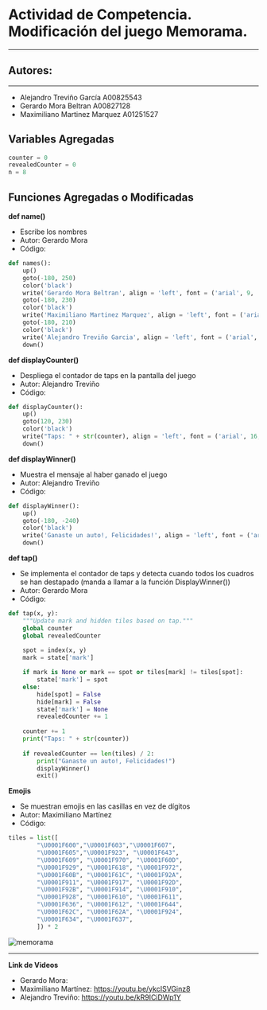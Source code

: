 # Actividad de Competencia. Modificación del juego Memorama.
___
## Autores:
___
- Alejandro Treviño García A00825543
- Gerardo Mora Beltran A00827128
- Maximiliano Martinez Marquez A01251527

## Variables Agregadas
```python
counter = 0
revealedCounter = 0
n = 8
```

## Funciones Agregadas o Modificadas
**def name()**
- Escribe los nombres
- Autor: Gerardo Mora
- Código:
```python
def names():
    up()
    goto(-180, 250)
    color('black')
    write('Gerardo Mora Beltran', align = 'left', font = ('arial', 9, 'normal'))
    goto(-180, 230)
    color('black')
    write('Maximiliano Martinez Marquez', align = 'left', font = ('arial', 9, 'normal'))
    goto(-180, 210)
    color('black')
    write('Alejandro Treviño Garcia', align = 'left', font = ('arial', 9, 'normal'))
    down()
```
**def displayCounter()**
- Despliega el contador de taps en la pantalla del juego
- Autor: Alejandro Treviño
- Código:
```python
def displayCounter():
    up()
    goto(120, 230)
    color('black')
    write("Taps: " + str(counter), align = 'left', font = ('arial', 16, 'normal'))
    down()
```
**def displayWinner()**
- Muestra el mensaje al haber ganado el juego
- Autor: Alejandro Treviño
- Código:
```python
def displayWinner():
    up()
    goto(-180, -240)
    color('black')
    write('Ganaste un auto!, Felicidades!', align = 'left', font = ('arial', 12, 'normal'))
    down()
```
**def tap()**
- Se implementa el contador de taps y detecta cuando todos los cuadros se han destapado (manda a llamar a la función DisplayWinner())
- Autor: Gerardo Mora
- Código:
```python
def tap(x, y):
    """Update mark and hidden tiles based on tap."""
    global counter
    global revealedCounter
    
    spot = index(x, y)
    mark = state['mark']

    if mark is None or mark == spot or tiles[mark] != tiles[spot]:
        state['mark'] = spot
    else:
        hide[spot] = False
        hide[mark] = False
        state['mark'] = None
        revealedCounter += 1
    
    counter += 1
    print("Taps: " + str(counter))
    
    if revealedCounter == len(tiles) / 2:
        print("Ganaste un auto!, Felicidades!")
        displayWinner()
        exit()
```
**Emojis**
- Se muestran emojis en las casillas en vez de dígitos
- Autor: Maximiliano Martínez
- Código:
```python
tiles = list([
        "\U0001F600","\U0001F603","\U0001F607",
        "\U0001F605","\U0001F923", "\U0001F643",
        "\U0001F609", "\U0001F970", "\U0001F60D",
        "\U0001F929", "\U0001F618", "\U0001F972",
        "\U0001F60B", "\U0001F61C", "\U0001F92A",
        "\U0001F911", "\U0001F917", "\U0001F92D",
        "\U0001F92B", "\U0001F914", "\U0001F910",
        "\U0001F928", "\U0001F610", "\U0001F611",
        "\U0001F636", "\U0001F612", "\U0001F644",
        "\U0001F62C", "\U0001F62A", "\U0001F924",
        "\U0001F634", "\U0001F637",
        ]) * 2
```
![memorama](https://media.giphy.com/media/wxPNT2AJDcZ7mbRChH/giphy.gif)
___

**Link de Videos**
- Gerardo Mora:
- Maximiliano Martínez: https://youtu.be/ykcISVGinz8
- Alejandro Treviño: https://youtu.be/kR9ICiDWp1Y
